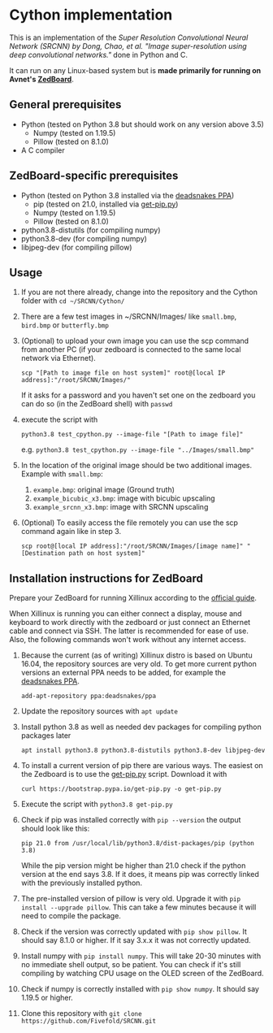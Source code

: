 # Cython implementation

This is an implementation of the *Super Resolution Convolutional Neural Network (SRCNN) by Dong, Chao, et al. "Image super-resolution using deep convolutional networks."* done in Python and C.

It can run on any Linux-based system but is **made primarily for running on Avnet's [ZedBoard](http://zedboard.org/product/zedboard)**. 

## General prerequisites

* Python (tested on Python 3.8 but should work on any version above 3.5)
  * Numpy (tested on 1.19.5)
  * Pillow (tested on 8.1.0)
* A C compiler

## ZedBoard-specific prerequisites

* Python (tested on Python 3.8 installed via the [deadsnakes PPA](https://launchpad.net/~deadsnakes/+archive/ubuntu/ppa))
  * pip (tested on 21.0, installed via [get-pip.py](https://github.com/pypa/get-pip))
  * Numpy (tested on 1.19.5)
  * Pillow (tested on 8.1.0)
* python3.8-distutils (for compiling numpy)
* python3.8-dev (for compiling numpy)
* libjpeg-dev (for compiling pillow)

## Usage

1. If you are not there already, change into the repository and the Cython folder with `cd ~/SRCNN/Cython/` 
   
2. There are a few test images in ~/SRCNN/Images/ like `small.bmp`, `bird.bmp` or `butterfly.bmp`
3. (Optional) to upload your own image you can use the scp command from another PC (if your zedboard is connected to the same local network via Ethernet).
   
   `scp "[Path to image file on host system]" root@[local IP address]:"/root/SRCNN/Images/"`

   If it asks for a password and you haven't set one on the zedboard you can do so (in the ZedBoard shell) with `passwd`

4. execute the script with 
   
   `python3.8 test_cpython.py --image-file "[Path to image file]"`
   
   e.g. `python3.8 test_cpython.py --image-file "../Images/small.bmp"`

5. In the location of the original image should be two additional images. Example with `small.bmp`:
   1. `example.bmp`: original image (Ground truth)
   2. `example_bicubic_x3.bmp`: image with bicubic upscaling
   3. `example_srcnn_x3.bmp`: image with SRCNN upscaling

6. (Optional) To easily access the file remotely you can use the scp command again like in step 3.
   
   `scp root@[local IP address]:"/root/SRCNN/Images/[image name]" "[Destination path on host system]" `

## Installation instructions for ZedBoard

Prepare your ZedBoard for running Xillinux according to the [official guide](http://www.xillybus.com/downloads/doc/xillybus_getting_started_zynq.pdf).

When Xillinux is running you can either connect a display, mouse and keyboard to work directly with the zedboard or just connect an Ethernet cable and connect via SSH. The latter is recommended for ease of use. Also, the following commands won't work without any internet access.

1. Because the current (as of writing) Xillinux distro is based on Ubuntu 16.04, the repository sources are very old. To get more current python versions an external PPA needs to be added, for example the [deadsnakes PPA](https://launchpad.net/~deadsnakes/+archive/ubuntu/ppa).
   
   `add-apt-repository ppa:deadsnakes/ppa`

2. Update the repository sources with `apt update`
   
3. Install python 3.8 as well as needed dev packages for compiling python packages later 
   
   `apt install python3.8 python3.8-distutils python3.8-dev libjpeg-dev`
   
4. To install a current version of pip there are various ways. The easiest on the Zedboard is to use the [get-pip.py](https://github.com/pypa/get-pip) script. Download it with 
   
   `curl https://bootstrap.pypa.io/get-pip.py -o get-pip.py`

5. Execute the script with `python3.8 get-pip.py`
6. Check if pip was installed correctly with `pip --version` the output should look like this:
   
   `pip 21.0 from /usr/local/lib/python3.8/dist-packages/pip (python 3.8)`

   While the pip version might be higher than 21.0 check if the python version at the end says 3.8. If it does, it means pip was correctly linked with the previously installed python.
   
7. The pre-installed version of pillow is very old. Upgrade it with `pip install --upgrade pillow`. This can take a few minutes because it will need to compile the package.
8. Check if the version was correctly updated with `pip show pillow`. It should say 8.1.0 or higher. If it say 3.x.x it was not correctly updated.
9. Install numpy with `pip install numpy`. This will take 20-30 minutes with no immediate shell output, so be patient. You can check if it's still compiling by watching CPU usage on the OLED screen of the ZedBoard.
10. Check if numpy is correctly installed with `pip show numpy`. It should say 1.19.5 or higher.
11. Clone this repository with `git clone https://github.com/Fivefold/SRCNN.git`
